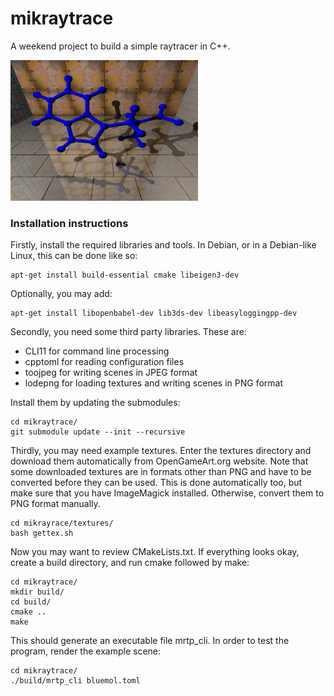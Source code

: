 # mikraytrace

A weekend project to build a simple raytracer in C++. 

<img src="./sample.png" alt="Sample image" width="300" />


### Installation instructions

Firstly, install the required libraries and tools. In Debian, or in 
a Debian-like Linux, this can be done like so:

```
apt-get install build-essential cmake libeigen3-dev
```

Optionally, you may add:
```
apt-get install libopenbabel-dev lib3ds-dev libeasyloggingpp-dev
```

Secondly, you need some third party libraries. These are:
 * CLI11 for command line processing
 * cpptoml for reading configuration files
 * toojpeg for writing scenes in JPEG format
 * lodepng for loading textures and writing scenes in PNG format

Install them by updating the submodules:

```
cd mikraytrace/
git submodule update --init --recursive
```

Thirdly, you may need example textures. Enter the textures directory 
and download them automatically from OpenGameArt.org website. Note that some
downloaded textures are in formats other than PNG and have to be converted
before they can be used. This is done automatically too, but make sure that
you have ImageMagick installed. Otherwise, convert them to PNG format manually.

```
cd mikrayrace/textures/
bash gettex.sh
```

Now you may want to review CMakeLists.txt. If everything looks okay, create
a build directory, and run cmake followed by make:

```
cd mikraytrace/
mkdir build/
cd build/
cmake ..
make
```

This should generate an executable file mrtp\_cli. In order to test the program, 
render the example scene:

```
cd mikraytrace/
./build/mrtp_cli bluemol.toml
```

